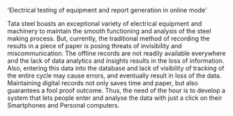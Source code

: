 'Electrical testing of equipment and report generation in online mode'

Tata steel boasts an exceptional variety of electrical equipment and machinery to
maintain the smooth functioning and analysis of the steel making process. But,
currently, the traditional method of recording the results in a piece of paper is
posing threats of invisibility and miscommunication. The offline records are not
readily available everywhere and the lack of data analytics and insights results in
the loss of information. Also, entering this data into the database and lack of
visibility of tracking of the entire cycle may cause errors, and eventually result in
loss of the data. Maintaining digital records not only saves time and paper, but
also guarantees a fool proof outcome. Thus, the need of the hour is to develop a
system that lets people enter and analyse the data with just a click on their
Smartphones and Personal computers.

